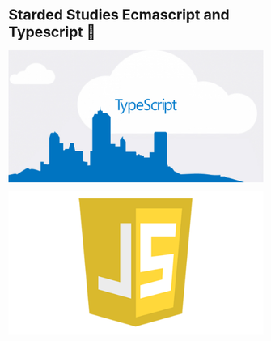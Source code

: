 # Starded Studies Ecmascript and Typescript 👊

![typescript.jpg](typescript/assets/imgs/typescript.jpg)

![javascript.jpg](javascript/assets/imgs/javascript.png)

